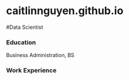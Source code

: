 # caitlinnguyen.github.io
#Data Scientist 

### Education 
Business Administration, BS

### Work Experience 
